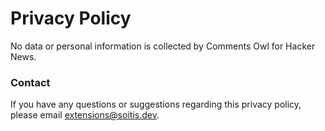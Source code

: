 # Privacy Policy

No data or personal information is collected by Comments Owl for Hacker News.

### Contact

If you have any questions or suggestions regarding this privacy policy, please email [extensions@soitis.dev](mailto:extensions@soitis.dev).